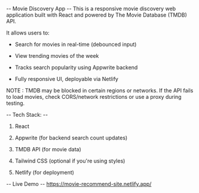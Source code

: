 -- Movie Discovery App --
This is a responsive movie discovery web application built with React and powered by The Movie Database (TMDB) API.

It allows users to:
 -  Search for movies in real-time (debounced input)

 -  View trending movies of the week

 -  Tracks search popularity using Appwrite backend

 -  Fully responsive UI, deployable via Netlify

NOTE : TMDB may be blocked in certain regions or networks. If the API fails to load movies, check CORS/network restrictions or use a proxy during testing.

-- Tech Stack: --
1. React

2. Appwrite (for backend search count updates)

3. TMDB API (for movie data)

4. Tailwind CSS (optional if you're using styles)

5. Netlify (for deployment)

-- Live Demo --
https://movie-recommend-site.netlify.app/
